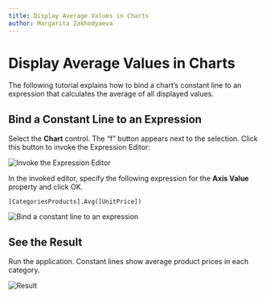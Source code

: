 ```yaml
---
title: Display Average Values in Charts
author: Margarita Zakhodyaeva
---
```

# Display Average Values in Charts

The following tutorial explains how to bind a chart’s constant line to an expression that calculates the average of all displayed values.

## Bind a Constant Line to an Expression

Select the **Chart** control. The “f” button appears next to the selection. Click this button to invoke the Expression Editor:

![Invoke the Expression Editor](~/reporting-for-desktop/images/xrcontrol-invoke-the-expression-editor.png)

In the invoked editor, specify the following expression for the **Axis Value** property and click OK.

`[CategoriesProducts].Avg([UnitPrice])`

![Bind a constant line to an expression](~/reporting-for-desktop/images/specify-expression-in-the-expression-editor.png)

## See the Result

Run the application. Constant lines show average product prices in each category.

![Result](~/reporting-for-desktop/images/average-price-example.png)